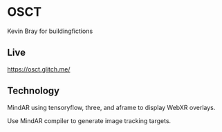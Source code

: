 # OSCT

Kevin Bray for buildingfictions

## Live

https://osct.glitch.me/

## Technology

MindAR using tensoryflow, three, and aframe to display WebXR overlays.

Use MindAR compiler to generate image tracking targets.
